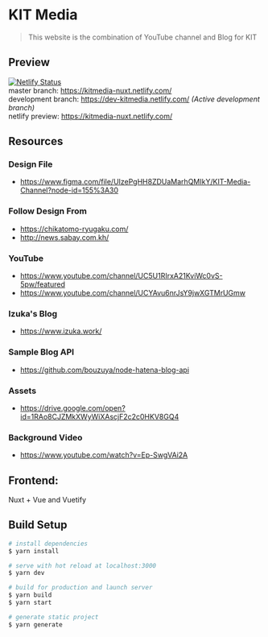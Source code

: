 # KIT Media

> This website is the combination of YouTube channel and Blog for KIT

## Preview 
[![Netlify Status](https://api.netlify.com/api/v1/badges/d20e56b3-38cc-4974-88e8-81f6fcdef9b6/deploy-status)](https://app.netlify.com/sites/kitmedia-nuxt/deploys)  
master branch: https://kitmedia-nuxt.netlify.com/  
development branch: https://dev-kitmedia.netlify.com/  *(Active development branch)*  
netlify preview: https://kitmedia-nuxt.netlify.com/

## Resources
### Design File
* https://www.figma.com/file/UIzePgHH8ZDUaMarhQMIkY/KIT-Media-Channel?node-id=155%3A30

### Follow Design From	
* https://chikatomo-ryugaku.com/
* http://news.sabay.com.kh/

### YouTube	
* https://www.youtube.com/channel/UC5U1RIrxA21KviWc0vS-5pw/featured
* https://www.youtube.com/channel/UCYAvu6nrJsY9jwXGTMrUGmw

### Izuka's Blog	
* https://www.izuka.work/

### Sample Blog API
* https://github.com/bouzuya/node-hatena-blog-api

### Assets	
* https://drive.google.com/open?id=1RAo8CJZMkXWyWiXAscjF2c2c0HKV8GQ4
### Background Video
* https://www.youtube.com/watch?v=Ep-SwgVAi2A

## Frontend:
Nuxt + Vue and Vuetify

## Build Setup

``` bash
# install dependencies
$ yarn install

# serve with hot reload at localhost:3000
$ yarn dev

# build for production and launch server
$ yarn build
$ yarn start

# generate static project
$ yarn generate
```
